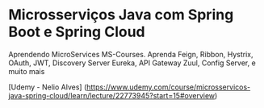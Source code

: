 # Microsserviços Java com Spring Boot e Spring Cloud
Aprendendo MicroServices MS-Courses.
Aprenda Feign, Ribbon, Hystrix, OAuth, JWT, Discovery Server Eureka, API Gateway Zuul, Config Server, e muito mais

[Udemy - Nelio Alves] (https://www.udemy.com/course/microsservicos-java-spring-cloud/learn/lecture/22773945?start=15#overview)
